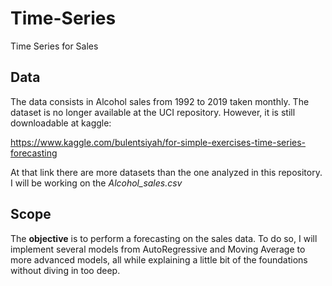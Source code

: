 # Time-Series
Time Series for Sales 


## **Data**

The data consists in Alcohol sales from 1992 to 2019 taken monthly. The dataset is no longer available at the UCI repository. However, it is still downloadable at kaggle:

https://www.kaggle.com/bulentsiyah/for-simple-exercises-time-series-forecasting

At that link there are more datasets than the one analyzed in this repository. I will be working on the *Alcohol_sales.csv*


## **Scope**

The **objective** is to perform a forecasting on the sales data. To do so, I will implement several models from AutoRegressive and Moving Average to more advanced models, all while explaining a little bit of the foundations without diving in too deep.
